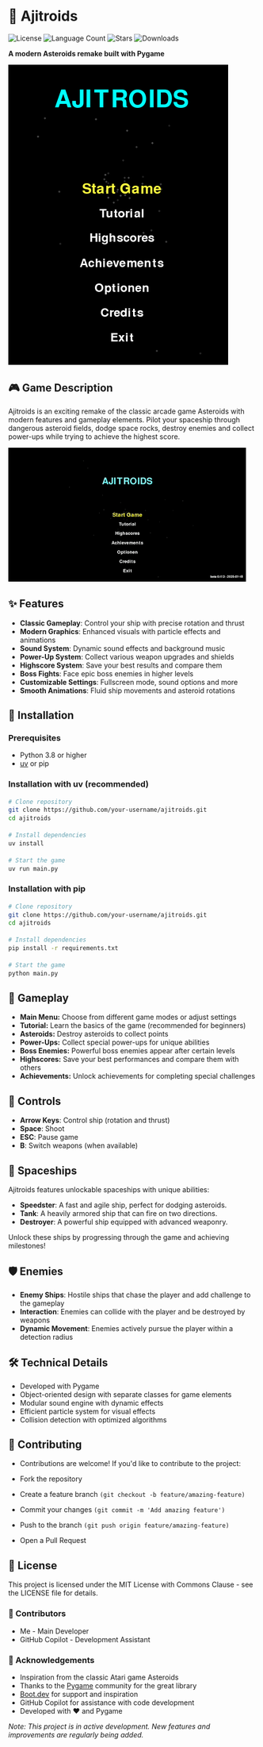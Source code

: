 # 🚀 Ajitroids
![License](https://img.shields.io/badge/license-MIT-blue.svg)
![Language Count](https://img.shields.io/github/languages/count/Ajimaru/Finaler-Test?style=plastic)
![Stars](https://img.shields.io/github/stars/Ajimaru/Finaler-Test?style=plastic)
![Downloads](https://img.shields.io/github/downloads/Ajimaru/Finaler-Test/total?style=plastic)

**A modern Asteroids remake built with Pygame**

![Ajitroids Screenshot](screenshots/Ajitroids_title.png)

## 🎮 Game Description

Ajitroids is an exciting remake of the classic arcade game Asteroids with modern features and gameplay elements. Pilot your spaceship through dangerous asteroid fields, dodge space rocks, destroy enemies and collect power-ups while trying to achieve the highest score.

![Ajitroids Screenshot](screenshots/Ajitroids_gameplay.gif)


## ✨ Features

- **Classic Gameplay**: Control your ship with precise rotation and thrust
- **Modern Graphics**: Enhanced visuals with particle effects and animations
- **Sound System**: Dynamic sound effects and background music
- **Power-Up System**: Collect various weapon upgrades and shields
- **Highscore System**: Save your best results and compare them
- **Boss Fights**: Face epic boss enemies in higher levels
- **Customizable Settings**: Fullscreen mode, sound options and more
- **Smooth Animations**: Fluid ship movements and asteroid rotations


## 🚀 Installation

### Prerequisites

- Python 3.8 or higher
- [uv](https://github.com/astral-sh/uv) or pip

### Installation with uv (recommended)

```bash
# Clone repository
git clone https://github.com/your-username/ajitroids.git
cd ajitroids

# Install dependencies
uv install

# Start the game
uv run main.py
```

### Installation with pip

```bash
# Clone repository
git clone https://github.com/your-username/ajitroids.git
cd ajitroids

# Install dependencies
pip install -r requirements.txt

# Start the game
python main.py
```


## 🌟 Gameplay

- **Main Menu:** Choose from different game modes or adjust settings
- **Tutorial:** Learn the basics of the game (recommended for beginners)
- **Asteroids:** Destroy asteroids to collect points
- **Power-Ups:** Collect special power-ups for unique abilities
- **Boss Enemies:** Powerful boss enemies appear after certain levels
- **Highscores:** Save your best performances and compare them with others
- **Achievements:** Unlock achievements for completing special challenges

## 🎯 Controls

- **Arrow Keys**: Control ship (rotation and thrust)
- **Space**: Shoot
- **ESC**: Pause game
- **B**: Switch weapons (when available)

## 🚀 Spaceships

Ajitroids features unlockable spaceships with unique abilities:

- **Speedster**: A fast and agile ship, perfect for dodging asteroids.
- **Tank**: A heavily armored ship that can fire on two directions.
- **Destroyer**: A powerful ship equipped with advanced weaponry.

Unlock these ships by progressing through the game and achieving milestones!

## 🛡️ Enemies

- **Enemy Ships**: Hostile ships that chase the player and add challenge to the gameplay
- **Interaction**: Enemies can collide with the player and be destroyed by weapons
- **Dynamic Movement**: Enemies actively pursue the player within a detection radius

## 🛠️ Technical Details

- Developed with Pygame
- Object-oriented design with separate classes for game elements
- Modular sound engine with dynamic effects
- Efficient particle system for visual effects
- Collision detection with optimized algorithms

## 🤝 Contributing
- Contributions are welcome! If you'd like to contribute to the project:

- Fork the repository
- Create a feature branch ```(git checkout -b feature/amazing-feature)```
- Commit your changes ```(git commit -m 'Add amazing feature')```
- Push to the branch ```(git push origin feature/amazing-feature)```
- Open a Pull Request

## 📜 License
This project is licensed under the MIT License with Commons Clause - see the LICENSE file for details.

### 👥 Contributors
- Me - Main Developer
- GitHub Copilot - Development Assistant

### 🙏 Acknowledgements
- Inspiration from the classic Atari game Asteroids
- Thanks to the [Pygame](https://www.pygame.org/ "Pygame Homepage") community for the great library
- [Boot.dev](https://www.boot.dev/ "Boot.dev Homepage") for support and inspiration
- GitHub Copilot for assistance with code development
- Developed with ❤️ and Pygame

*Note: This project is in active development. New features and improvements are regularly being added.*